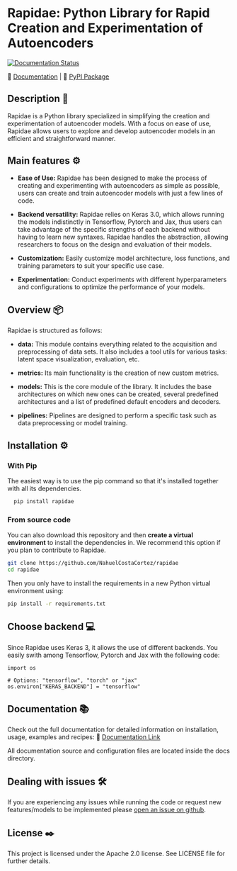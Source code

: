 # Rapidae: Python Library for Rapid Creation and Experimentation of Autoencoders

[![Documentation Status](https://readthedocs.org/projects/rapidae/badge/?version=latest)](https://rapidae.readthedocs.io/en/latest/?badge=latest)

🔗 [Documentation](https://rapidae.readthedocs.io/en/latest/) | 🔗 [PyPI Package](https://pypi.org/project/rapidae/)

## Description 📕

Rapidae is a Python library specialized in simplifying the creation and experimentation of autoencoder models. With a focus on ease of use, Rapidae allows users to explore and develop autoencoder models in an efficient and straightforward manner.

## Main features ⚙️

- **Ease of Use:** Rapidae has been designed to make the process of creating and experimenting with autoencoders as simple as possible, users can create and train autoencoder models with just a few lines of code.

- **Backend versatility:** Rapidae relies on Keras 3.0, which allows running the models indistinctly in Tensorflow, Pytorch and Jax, thus users can take advantage of the specific strengths of each backend without having to learn new syntaxes. Rapidae handles the abstraction, allowing researchers to focus on the design and evaluation of their models.

- **Customization:** Easily customize model architecture, loss functions, and training parameters to suit your specific use case.

- **Experimentation:** Conduct experiments with different hyperparameters and configurations to optimize the performance of your models.

## Overview 📦	

Rapidae is structured as follows:

- **data:** This module contains everything related to the acquisition and preprocessing of data sets. It also includes a tool utils for various tasks: latent space visualization, evaluation, etc.

- **metrics:** Its main functionality is the creation of new custom metrics.

- **models:** This is the core module of the library. It includes the base architectures on which new ones can be created, several predefined architectures and a list of predefined default encoders and decoders.

- **pipelines:** Pipelines are designed to perform a specific task such as data preprocessing or model training. 

## Installation ⚙️

### With Pip
The easiest way is to use the pip command so that it's installed together with all its dependencies.

```bash
  pip install rapidae
```

### From source code
You can also download this repository and then **create a virtual environment** to install the dependencies in.
We recommend this option if you plan to contribute to Rapidae.

```bash
git clone https://github.com/NahuelCostaCortez/rapidae
cd rapidae
```

Then you only have to install the requirements in a new Python virtual environment using:

```bash
pip install -r requirements.txt
```

## Choose backend 💻
Since Rapidae uses Keras 3, it allows the use of different backends. You easily swith among Tensorflow, Pytorch and Jax with the following code:

```
import os

# Options: "tensorflow", "torch" or "jax"
os.environ["KERAS_BACKEND"] = "tensorflow" 

```

## Documentation 📚

Check out the full documentation for detailed information on installation, usage, examples and recipes: 🔗 [Documentation Link](https://rapidae.readthedocs.io/en/latest/)

All documentation source and configuration files are located inside the docs directory.


## Dealing with issues 🛠️	

If you are experiencing any issues while running the code or request new features/models to be implemented please [open an issue on github](https://github.com/NahuelCostaCortez/rapidae/issues).


## License ✒️

This project is licensed under the Apache 2.0 license. See LICENSE file for further details.
